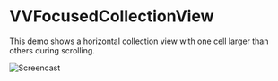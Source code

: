 # VVFocusedCollectionView
This demo shows a horizontal collection view with one cell larger than others during scrolling.

![Screencast](https://i.imgur.com/2zuWQ8w.jpg "VVFocusedCollectionView")

